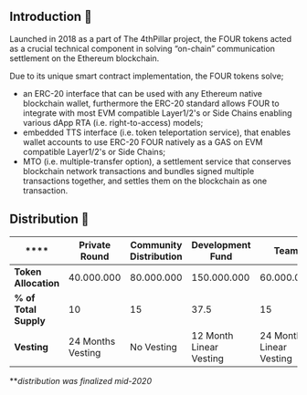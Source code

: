## Introduction 👋

Launched in 2018 as a part of The 4thPillar project, the FOUR tokens acted as a crucial technical component in solving “on-chain” communication settlement on the Ethereum blockchain. 

Due to its unique smart contract implementation, the FOUR tokens solve;

- an ERC-20 interface that can be used with any Ethereum native blockchain wallet, furthermore the ERC-20 standard allows FOUR to integrate with most EVM compatible Layer1/2's or Side Chains enabling various dApp RTA (i.e. right-to-access) models; 
- embedded TTS interface (i.e. token teleportation service), that enables wallet accounts to use ERC-20 FOUR natively as a GAS on EVM compatible Layer1/2's or Side Chains; 
- MTO (i.e. multiple-transfer option), a settlement service that conserves blockchain network transactions and bundles signed multiple transactions together, and settles them on the blockchain as one transaction.

## Distribution 🌈

| ****                  | **Private Round** | **Community Distribution** | **Development Fund** | **Team**   | **Marketing** | **DEX Liquidity** | **Total**   | 
|-----------------------|-------------------|----------------------------|----------------------|------------|---------------|-------------------|-------------|
| **Token Allocation**  | 40.000.000        | 80.000.000                 | 150.000.000          | 60.000.000 | 20.000.000    | 50.000.000        | 400.000.000 |
| **% of Total Supply** | 10                | 15                         | 37.5                 | 15         | 5             | 12.5              | 100         |
| **Vesting**           | 24 Months Vesting | No Vesting                 | 12 Month Linear Vesting | 24 Month Linear Vesting | No Vesting    | No Vesting        |        

**_distribution was finalized mid-2020_



<!--

**Here are some ideas to get you started:**

🙋‍♀️ A short introduction - what is your organization all about?
🌈 Contribution guidelines - how can the community get involved?
👩‍💻 Useful resources - where can the community find your docs? Is there anything else the community should know?
🍿 Fun facts - what does your team eat for breakfast?
🧙 Remember, you can do mighty things with the power of [Markdown](https://docs.github.com/github/writing-on-github/getting-started-with-writing-and-formatting-on-github/basic-writing-and-formatting-syntax)
-->

